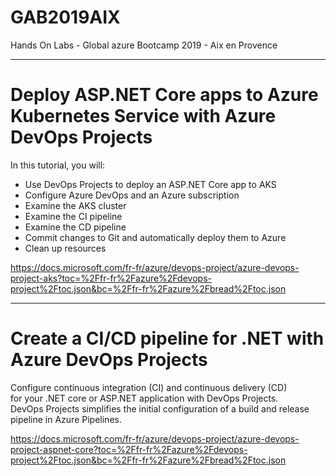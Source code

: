 # GAB2019AIX

Hands On Labs - Global azure Bootcamp 2019 - Aix en Provence

----------------------------------------------------------------------------

# Deploy ASP.NET Core apps to Azure Kubernetes Service with Azure DevOps Projects

In this tutorial, you will:

* Use DevOps Projects to deploy an ASP.NET Core app to AKS
* Configure Azure DevOps and an Azure subscription
* Examine the AKS cluster
* Examine the CI pipeline
* Examine the CD pipeline
* Commit changes to Git and automatically deploy them to Azure
* Clean up resources

<https://docs.microsoft.com/fr-fr/azure/devops-project/azure-devops-project-aks?toc=%2Ffr-fr%2Fazure%2Fdevops-project%2Ftoc.json&bc=%2Ffr-fr%2Fazure%2Fbread%2Ftoc.json>



---------------------------------------------------------------------------

# Create a CI/CD pipeline for .NET with Azure DevOps Projects

Configure continuous integration (CI) and continuous delivery (CD)  
for your .NET core or ASP.NET application with DevOps Projects.  
DevOps Projects simplifies the initial configuration of a build and release pipeline in Azure Pipelines.

<https://docs.microsoft.com/fr-fr/azure/devops-project/azure-devops-project-aspnet-core?toc=%2Ffr-fr%2Fazure%2Fdevops-project%2Ftoc.json&bc=%2Ffr-fr%2Fazure%2Fbread%2Ftoc.json>

